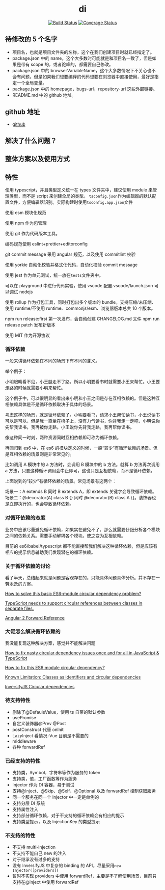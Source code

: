 <h1 align="center">di</h1>
<div align="center">

[![Build Status](https://github.com/kaokei/di/actions/workflows/build.yml/badge.svg)](https://github.com/kaokei/di/actions/workflows/build.yml) [![Coverage Status](https://coveralls.io/repos/github/kaokei/di/badge.svg?branch=main)](https://coveralls.io/github/kaokei/di?branch=main)

</div>

## 待修改的 5 个名字

- 项目名，也就是项目文件夹的名称，这个在我们创建项目时就已经指定了。
- package.json 中的 name，这个大多数时可能就是和项目名一致了，但是如果是带有 scope 的，或者驼峰的，都需要自己修改。
- package.json 中的 browserVariableName，这个大多数情况下不关心也不会有问题，但是如果我们想要编译的代码想要在浏览器中直接使用，最好是指定一个全局变量。
- package.json 中的 homepage，bugs-url，repository-url 这些外部链接。
- README.md 中的 github 地址。

## github 地址

- [github](https://github.com/kaokei/di)

## 解决了什么问题？

## 整体方案以及使用方式

## 特性

使用 typescript，并且类型定义统一在 types 文件夹中，建议使用 module 来管理类型，而不是 script 来创建全局的类型。
`tsconfig.json`作为编辑器的默认配置文件，方便编辑器识别。实际构建时使用`tsconfig.app.json`文件

使用 esm 模块化规范

使用 npm 作为包管理

使用 git 作为代码版本工具。

编码规范使用 eslint+prettier+editorconfig

git commit message 采用 angular 规范，以及使用 commitlint 校验

使用 yorkie 自动化校验并格式化代码，自动化校验 commit message

使用 jest 作为单元测试，统一放在`tests`文件夹中。

可以在 playground 中进行代码实验，使用 vscode 配置.vscode/launch.json 可以调试 nodejs

使用 rollup 作为打包工具，同时打包出多个版本的 bundle。支持压缩/未压缩、使用 runtime/不使用 runtime、commonjs/esm、浏览器版本总共 10 个版本。

npm run release:first 第一次发布，会自动创建 CHANGELOG.md 文件
npm run release patch 发布新版本

使用 MIT 作为开源协议

### 循环依赖

一般来讲循环依赖在不同的场景下有不同的含义。

举个例子：

小明眼睛看不见，小王腿走不了路。所以小明要看书时就需要小王来帮忙。小王要走路的时候就需要小明来帮忙。

这个例子中，可以很明显的看出来小明和小王之间是存在互相依赖的。但是这种互相依赖具体是不是循环依赖取决于具体的场景。

考虑这样的场景，就是循环依赖了。小明要看书，请求小王帮忙读书，小王说读书可以是可以，但是我一直坐在椅子上，没有力气读书，你背我走一走吧，小明说你先帮我读书，我再被你走路，小王说你先背我走路，我再帮你读书。

像这种同一时刻，两种资源同时互相依赖即可称为循环依赖。

再回归到 es6 中，在 es6 的模块定义的时候，一般“较少”有循环依赖的场景。但是互相依赖的场景则是非常常见的。

比如调用 A 模块中的 a 方法时，会调用 B 模块中的 b 方法。就算 b 方法再次调用 a 方法，只要这种循环调用会中止即可，这也只是互相依赖，而不是循环依赖。

上面说到的“较少”有循环依赖的场景。常见场景有这两个：

场景一：A extends B 同时 B extends A，即 extends 关键字会导致循环依赖。
场景二：@decorator(A) class B {} 同时 @decorator(B) class A {}。装饰器也是立即执行的，也会导致循环依赖。

### 对循环依赖的态度

业务中应该尽量避免循环依赖，如果实在避免不了，那么就需要仔细分析各个模块之间的依赖关系。需要手动解耦各个模块。使之变为互相依赖。

目前的 es6/babel/typescript 都不能直接帮我们解决这种循环依赖，但是应该有相应的提示信息辅助我们发现潜在的循环依赖。

### 关于循环依赖的讨论

看了半天，总结起来就是问题是客观存在的，只能具体问题具体分析。并不存在一劳永逸的方案。

[How to solve this basic ES6-module circular dependency problem?](https://esdiscuss.org/topic/how-to-solve-this-basic-es6-module-circular-dependency-problem)

[TypeScript needs to support circular references between classes in separate files.](https://github.com/Microsoft/TypeScript/issues/20361)

[Angular 2 Forward Reference](https://segmentfault.com/a/1190000008626276)

### 大佬怎么解决循环依赖的

我没能复现这种解决方案，感觉并不能解决问题

[How to fix nasty circular dependency issues once and for all in JavaScript & TypeScript](https://medium.com/visual-development/how-to-fix-nasty-circular-dependency-issues-once-and-for-all-in-javascript-typescript-a04c987cf0de)

[How to fix this ES6 module circular dependency?](https://stackoverflow.com/questions/38841469/how-to-fix-this-es6-module-circular-dependency)

[Known Limitation: Classes as identifiers and circular dependencies](https://github.com/inversify/InversifyJS/blob/master/wiki/classes_as_id.md#known-limitation-classes-as-identifiers-and-circular-dependencies)

[InversifyJS Circular dependencies](https://github.com/inversify/InversifyJS/blob/master/wiki/circular_dependencies.md)

### 待支持特性

- 删除了@DefauleValue，使用 ts 自带的默认参数
- usePromise
- 自定义装饰器@Prev @Post
- postConstruct 代替 onInit
- LazyInject 看情况-Vue 目前是不需要的
- middleware
- 各种 forwardRef

### 已经支持的特性

- 支持类，Symbol，字符串等作为服务的 token
- 支持类，值，工厂函数等作为服务
- Injector 作为 DI 容器，易于测试
- 支持@Inject、@Skip、@Self、@Optional 以及 forwardRef 控制获取服务
- 同一个服务在同一个 Injector 中一定是单例的
- 支持分层 DI 系统
- 支持属性注入
- 支持部分循环依赖，对于不支持的循环依赖会有相应的提示
- 支持类型提示，以及 InjectionKey 的类型提示

### 不支持的特性

- 不支持 multi-injection
- 不支持不能自己 new 的注入
- 对于继承没有过多的支持
- 没有 InversifyJS 中复杂的 binding 的 API，尽量采用`new Injector([providers])`
- 暂时不实现 providers 中使用 forwardRef，主要是不了解使用场景，目前只支持在@Inject 中使用 forwardRef
